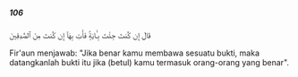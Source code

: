 ##### 106

<span class="ayah">قَالَ إِن كُنتَ جِئْتَ بِـَٔايَةٍۢ فَأْتِ بِهَآ إِن كُنتَ مِنَ ٱلصَّٰدِقِينَ</span>

<span class="ayah_translation">Fir'aun menjawab: "Jika benar kamu membawa sesuatu bukti, maka datangkanlah bukti itu jika (betul) kamu termasuk orang-orang yang benar".</span>
